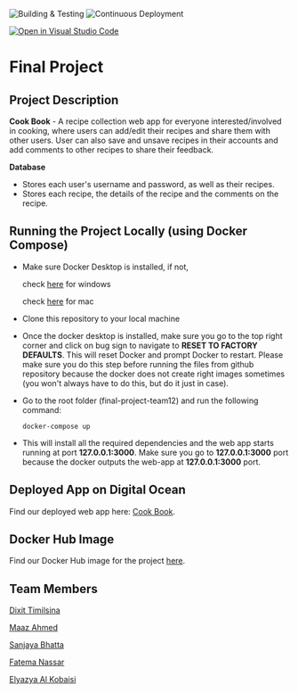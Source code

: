 ![Building & Testing](https://github.com/software-students-fall2022/final-project-team12/actions/workflows/build.yaml/badge.svg)
![Continuous Deployment](https://github.com/software-students-fall2022/final-project-team12/actions/workflows/deploy.yaml/badge.svg)

[![Open in Visual Studio Code](https://classroom.github.com/assets/open-in-vscode-c66648af7eb3fe8bc4f294546bfd86ef473780cde1dea487d3c4ff354943c9ae.svg)](https://classroom.github.com/online_ide?assignment_repo_id=9572803&assignment_repo_type=AssignmentRepo)

# Final Project


## Project Description
**Cook Book** - A recipe collection web app for everyone interested/involved in cooking, where users can add/edit their recipes and share them with other users. User can also save and unsave recipes in their accounts and add comments to other recipes to share their feedback.

**Database** 
- Stores each user's username and password, as well as their recipes.
- Stores each recipe, the details of the recipe and the comments on the recipe.

## Running the Project Locally (using Docker Compose)
- Make sure Docker Desktop is installed, if not,

    check [here](https://docs.docker.com/desktop/install/windows-install/) for windows

    check
    [here](https://docs.docker.com/desktop/install/mac-install/) for mac

- Clone this repository to your local machine
- Once the docker desktop is installed, make sure you go to the top right corner and click on bug sign to navigate to **RESET TO FACTORY DEFAULTS**. This will reset Docker and prompt Docker to restart. Please make sure you do this step before running the files from github repository because the docker does not create right images sometimes (you won't always have to do this, but do it just in case).
- Go to the root folder (final-project-team12) and run the following command:
    ```
    docker-compose up
    ```
- This will install all the required dependencies and the web app starts running at port **127.0.0.1:3000**. Make sure you go to **127.0.0.1:3000** port because the docker outputs the web-app at **127.0.0.1:3000** port.

## Deployed App on Digital Ocean
Find our deployed web app here: [Cook Book](https://cookbook-zkup6.ondigitalocean.app/).

## Docker Hub Image
Find our Docker Hub image for the project [here](https://hub.docker.com/repository/docker/ma5938/cookbook). 

## Team Members

[Dixit Timilsina](https://github.com/dt1930)

[Maaz Ahmed](https://github.com/maazahmedd)

[Sanjaya Bhatta](https://github.com/itSanjaya)

[Fatema Nassar](https://github.com/fnassar)

[Elyazya Al Kobaisi](https://github.com/elyazya)

